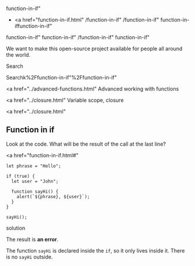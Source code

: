 function-in-if"

- <a href="function-in-if.html"
  /function-in-if"
  /function-in-if"
  function-in-iffunction-in-if"

<!-- -->

function-in-if"
function-in-if"
/function-in-if"
function-in-if"

We want to make this open-source project available for people all around the world.

Search

Searchk%2Ffunction-in-if"%2Ffunction-in-if" </a>

<a href="../advanced-functions.html" Advanced working with functions</span></a>

<a href="../closure.html" Variable scope, closure</span></a>

<a href="../closure.html"

## Function in if

Look at the code. What will be the result of the call at the last line?

<a href="function-in-if.html#"
<a href="function-in-if.html#" class="toolbar__button toolbar__button_edit" title="open in sandbox"></a>

    let phrase = "Hello";

    if (true) {
      let user = "John";

      function sayHi() {
        alert(`${phrase}, ${user}`);
      }
    }

    sayHi();

solution

The result is **an error**.

The function `sayHi` is declared inside the `if`, so it only lives inside it. There is no `sayHi` outside.
